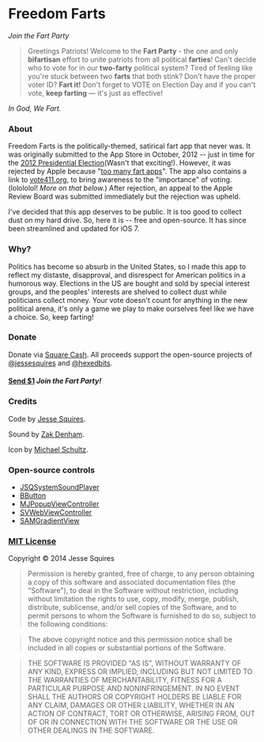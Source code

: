 # Freedom Farts

*Join the Fart Party*

>Greetings Patriots! Welcome to the **Fart Party** - the one and only **bifartisan** effort to unite patriots from all political **farties**! Can't decide who to vote for in our **two-farty** political system? Tired of feeling like you're stuck between two **farts** that both stink? Don't have the proper voter ID? **Fart it!** Don't forget to VOTE on Election Day and if you can't vote, **keep farting** — it's just as effective! 

*In God, We Fart.*

### About

Freedom Farts is the politically-themed, satirical fart app that never was. It was originally submitted to the App Store in October, 2012 -- just in time for the [2012 Presidential Election](http://en.wikipedia.org/wiki/United_States_presidential_election,_2012)(Wasn't that exciting!). However, it was rejected by Apple because "[too many fart apps](http://www.engadget.com/2010/09/09/apples-app-store-review-guidelines-we-dont-need-any-more-far/)". The app also contains a link to [vote411.org](http://www.vote411.org), to bring awareness to the "importance" of voting. (lolololol! *More on that below.*) After rejection, an appeal to the Apple Review Board was submitted immediately but the rejection was upheld. 

I've decided that this app deserves to be public. It is too good to collect dust on my hard drive. So, here it is -- free and open-source. It has since been streamlined and updated for iOS 7.

### Why?

Politics has become so absurb in the United States, so I made this app to reflect my distaste, disapproval, and disrespect for American politics in a humorous way. Elections in the US are bought and sold by special interest groups, and the peoples' interests are shelved to collect dust while politicians collect money. Your vote doesn't count for anything in the new political arena, it's only a game we play to make ourselves feel like we have a choice. So, keep farting!

### Donate

Donate via [Square Cash](https://square.com/cash). All proceeds support the open-source projects of [@jessesquires](http://bit.ly/jsgithub) and [@hexedbits](http://bit.ly/hbgithub).

<h4><a href="mailto:jesse.squires.developer@gmail.com?cc=cash@square.com&subject=$1&body=Thanks for Freedom Farts! I'm joining the Fart Party!">Send $1</a> <em>Join the Fart Party!</em></h4>

### Credits

Code by [Jesse Squires](https://twitter.com/jesse_squires).

Sound by [Zak Denham](http://onebyoneaudio.com).

Icon by [Michael Schultz](http://twitter.com/michaelschultz).

### Open-source controls

* [JSQSystemSoundPlayer](https://github.com/jessesquires/JSQSystemSoundPlayer)
* [BButton](https://github.com/jessesquires/BButton)
* [MJPopupViewController](https://github.com/martinjuhasz/MJPopupViewController)
* [SVWebViewController](https://github.com/samvermette/SVWebViewController)
* [SAMGradientView](https://github.com/soffes/SAMGradientView)

### [MIT License](http://opensource.org/licenses/MIT)

Copyright &copy; 2014 Jesse Squires

>Permission is hereby granted, free of charge, to any person obtaining a copy of this software and associated documentation files (the "Software"), to deal in the Software without restriction, including without limitation the rights to use, copy, modify, merge, publish, distribute, sublicense, and/or sell copies of the Software, and to permit persons to whom the Software is furnished to do so, subject to the following conditions:

>The above copyright notice and this permission notice shall be included in all copies or substantial portions of the Software.

>THE SOFTWARE IS PROVIDED "AS IS", WITHOUT WARRANTY OF ANY KIND, EXPRESS OR IMPLIED, INCLUDING BUT NOT LIMITED TO THE WARRANTIES OF MERCHANTABILITY, FITNESS FOR A PARTICULAR PURPOSE AND NONINFRINGEMENT. IN NO EVENT SHALL THE AUTHORS OR COPYRIGHT HOLDERS BE LIABLE FOR ANY CLAIM, DAMAGES OR OTHER LIABILITY, WHETHER IN AN ACTION OF CONTRACT, TORT OR OTHERWISE, ARISING FROM, OUT OF OR IN CONNECTION WITH THE SOFTWARE OR THE USE OR OTHER DEALINGS IN THE SOFTWARE.
